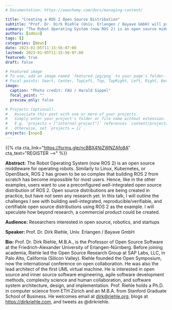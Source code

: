 ```yaml
---
# Documentation: https://wowchemy.com/docs/managing-content/

title: "Creating a ROS 2 Open Source Distribution"
subtitle: "Prof. Dr. Dirk Riehle (Univ. Erlangen / Bayave GmbH) will present on Wednesday, January 11 at 1:30pm PT, UC Santa Cruz, Engineering-2, Room 506 (hybrid event)"
summary: "The Robot Operating System (now ROS 2) is an open source middleware for operating robots. Similarly to Linux, Kubernetes, or OpenStack, ROS 2 has grown to be so complex that building ROS 2 from scratch has become impossible for most users. Join us for the presentation by Prof. Dr. Dirk Riehle (Univ. Erlangen / Bayave GmbH) on Wednesday, January 11 at 1:30pm PT, UC Santa Cruz, Engineering-2, Room 506 (hybrid event)."
authors: [admin]
tags: []
categories: [News]
date: 2023-01-05T11:15:56-07:00
lastmod: 2023-01-05T11:15:56-07:00
featured: true
draft: false

# Featured image
# To use, add an image named `featured.jpg/png` to your page's folder.
# Focal points: Smart, Center, TopLeft, Top, TopRight, Left, Right, BottomLeft, Bottom, BottomRight.
image:
  caption: "Photo credit: FAU / Harald Sippel"
  focal_point: ""
  preview_only: false

# Projects (optional).
#   Associate this post with one or more of your projects.
#   Simply enter your project's folder or file name without extension.
#   E.g. `projects = ["internal-project"]` references `content/project/deep-learning/index.md`.
#   Otherwise, set `projects = []`.
projects: [ospo]
---
```


{{% cta cta_link="https://forms.gle/ncBBX4NiZWNZAfo8A" cta_text="REGISTER -->" %}}

**Abstract:** The Robot Operating System (now ROS 2) is an open source middleware for operating robots. Similarly to Linux, Kubernetes, or OpenStack, ROS 2 has grown to be so complex that building ROS 2 from scratch has become impossible for most users. Hence, like in the other examples, users want to use a preconfigured well-integrated open source distribution of ROS 2. Open source distributions are being created in practice, but have not seen any research yet. In this talk, I will outline the challenges I see with building well-integrated, reproducible/verifiable, and certifiable open source distributions using ROS 2 as the example. I will speculate how beyond research, a commercial product could be created.  

**Audience:** Researchers interested in open source, robotics, and startups  

**Speaker:** Prof. Dr. Dirk Riehle, Univ. Erlangen / Bayave GmbH  

**Bio:** Prof. Dr. Dirk Riehle, M.B.A., is the Professor of Open Source Software at the Friedrich-Alexander University of Erlangen-Nürnberg. Before joining academia, Riehle led the Open Source Research Group at SAP Labs, LLC, in Palo Alto, California (Silicon Valley). Riehle founded the Open Symposium, now the international conference on open collaboration. He was also the lead architect of the first UML virtual machine. He is interested in open source and inner source software engineering, agile software development methods, complexity science and human collaboration, and software system architecture, design, and implementation. Prof. Riehle holds a Ph.D. in computer science from ETH Zürich and an M.B.A. from Stanford Graduate School of Business. He welcomes email at dirk@riehle.org, blogs at https://dirkriehle.com, and tweets as @dirkriehle.


